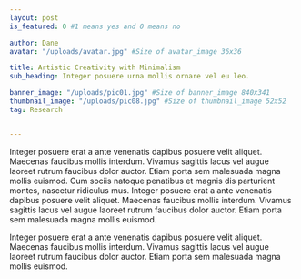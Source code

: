 ```yaml
---
layout: post
is_featured: 0 #1 means yes and 0 means no

author: Dane
avatar: "/uploads/avatar.jpg" #Size of avatar_image 36x36

title: Artistic Creativity with Minimalism
sub_heading: Integer posuere urna mollis ornare vel eu leo.

banner_image: "/uploads/pic01.jpg" #Size of banner_image 840x341
thumbnail_image: "/uploads/pic08.jpg" #Size of thumbnail_image 52x52
tag: Research


---
```

Integer posuere erat a ante venenatis dapibus posuere velit aliquet. Maecenas faucibus mollis interdum. Vivamus sagittis lacus vel augue laoreet rutrum faucibus dolor auctor. Etiam porta sem malesuada magna mollis euismod. Cum sociis natoque penatibus et magnis dis parturient montes, nascetur ridiculus mus. Integer posuere erat a ante venenatis dapibus posuere velit aliquet. Maecenas faucibus mollis interdum. Vivamus sagittis lacus vel augue laoreet rutrum faucibus dolor auctor. Etiam porta sem malesuada magna mollis euismod.

Integer posuere erat a ante venenatis dapibus posuere velit aliquet. Maecenas faucibus mollis interdum. Vivamus sagittis lacus vel augue laoreet rutrum faucibus dolor auctor. Etiam porta sem malesuada magna mollis euismod.
